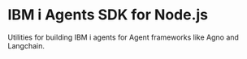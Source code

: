# IBM i Agents SDK for Node.js

Utilities for building IBM i agents for Agent frameworks like Agno and Langchain.

